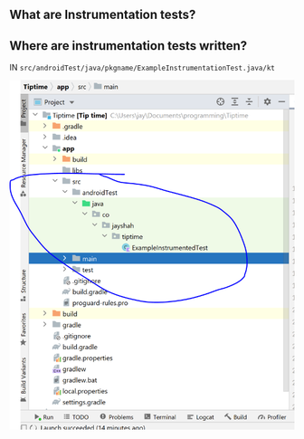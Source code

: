 
## What are Instrumentation tests?


## Where are instrumentation tests written?

IN `src/androidTest/java/pkgname/ExampleInstrumentationTest.java/kt`

![instrumentationcode](images/instrumentedtests.PNG)

